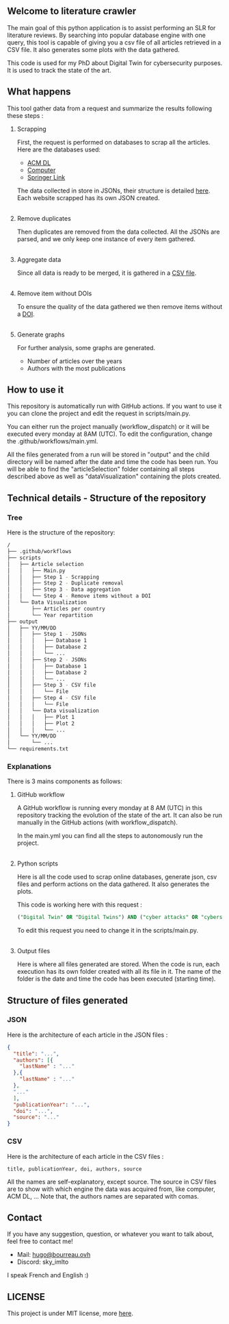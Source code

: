 ## Welcome to literature crawler

The main goal of this python application is to assist performing an SLR for literature reviews.
By searching into popular database engine with one query, this tool is capable of giving you a csv file of all articles retrieved in a CSV file.
It also generates some plots with the data gathered.


This code is used for my PhD about Digital Twin for cybersecurity purposes. It is used to track the state of the art.

## What happens

This tool gather data from a request and summarize the results following these steps :

1. Scrapping

    First, the request is performed on databases to scrap all the articles. Here are the databases used:
    - [ACM DL](https://dl.acm.org/)
    - [Computer](https://www.computer.org/csdl)
    - [Springer Link](https://link.springer.com/)
    
    The data collected in store in JSONs, their structure is detailed [here](#structure-of-files-generated).
    Each website scrapped has its own JSON created.<br /><br />

2. Remove duplicates

    Then duplicates are removed from the data collected.
    All the JSONs are parsed, and we only keep one instance of every item gathered.<br /><br />

3. Aggregate data

    Since all data is ready to be merged, it is gathered in a [CSV file](#structure-of-files-generated).<br /><br />
    
4. Remove item without DOIs

    To ensure the quality of the data gathered we then remove items without a [DOI](https://www.doi.org/).<br /><br />

5. Generate graphs

    For further analysis, some graphs are generated.
   - Number of articles over the years
   - Authors with the most publications

## How to use it

This repository is automatically run with GitHub actions.
If you want to use it you can clone the project and edit the request in scripts/main.py.

You can either run the project manually (workflow_dispatch) or it will be executed every monday at 8AM (UTC).
To edit the configuration, change the .github/workflows/main.yml.

All the files generated from a run will be stored in "output" and the child directory will be named after the date and time the code has been run.
You will be able to find the "articleSelection" folder containing all steps described above as well as "dataVisualization" containing the plots created.

## Technical details - Structure of the repository
### Tree
Here is the structure of the repository:
```bash
/
├── .github/workflows
├── scripts
│   ├── Article selection
│   │   ├── Main.py
│   │   ├── Step 1 - Scrapping
│   │   ├── Step 2 - Duplicate removal
│   │   ├── Step 3 - Data aggregation
│   │   └── Step 4 - Remove items without a DOI
│   └── Data Visualization
│       ├── Articles per country
│       └── Year repartition
├── output
│   ├── YY/MM/DD
│   │   ├── Step 1 - JSONs
│   │   │   ├── Database 1
│   │   │   ├── Database 2
│   │   │   └── ...
│   │   ├── Step 2 - JSONs
│   │   │   ├── Database 1
│   │   │   ├── Database 2
│   │   │   └── ...
│   │   ├── Step 3 - CSV file
│   │   │   └── File
│   │   ├── Step 4 - CSV file
│   │   │   └── File
│   │   └── Data visualization
│   │   │   ├── Plot 1
│   │   │   ├── Plot 2
│   │   │   └── ...
│   └── YY/MM/DD
│       └── ...
└── requirements.txt
```

### Explanations
There is 3 mains components as follows:
1. GitHub workflow

    A GitHub workflow is running every monday at 8 AM (UTC) in this repository tracking the evolution of the state of the art.
    It can also be run manually in the GitHub actions (with workflow_dispatch).

    In the main.yml you can find all the steps to autonomously run the project.<br /><br />

2. Python scripts

    Here is all the code used to scrap online databases, generate json, csv files and perform actions on the data gathered.
It also generates the plots.

    This code is working here with this request :
    ```sql
    ("Digital Twin" OR "Digital Twins") AND ("cyber attacks" OR "cybersecurity" OR "cyber-security") AND ("internet of things" OR "IoT" OR "CPS" OR "cyber-physical systems" OR "cyber-physical systems")
    ```
    To edit this request you need to change it in the scripts/main.py.<br /><br />

3. Output files

    Here is where all files generated are stored.
    When the code is run, each execution has its own folder created with all its file in it.
    The name of the folder is the date and time the code has been executed (starting time).

## Structure of files generated
### JSON
Here is the architecture of each article in the JSON files :

```json
{
  "title": "...",
  "authors": [{
    "lastName" : "..."
  },{
    "lastName" : "..."
  },
  "..."
  ],
  "publicationYear": "...",
  "doi": "...",
  "source": "..."
}
```
### CSV
Here is the architecture of each article in the CSV files :

```csv
title, publicationYear, doi, authors, source
```

All the names are self-explanatory, except source.
The source in CSV files are to show with which engine the data was acquired from, like computer, ACM DL, ...
Note that, the authors names are separated with comas.

## Contact

If you have any suggestion, question, or whatever you want to talk about, feel free to contact me!
- Mail: [hugo@bourreau.ovh](mailto:hugo@bourreau.ovh)
- Discord: sky_imlto

I speak French and English :)

## LICENSE
This project is under MIT license, more [here](./LICENSE.MD).
